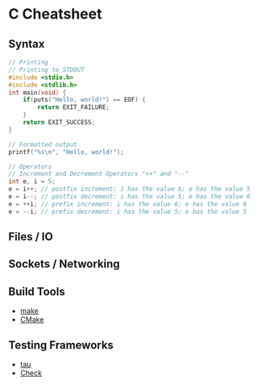 # C Cheatsheet

## Syntax
```c
// Printing
// Printing to STDOUT
#include <stdio.h>
#include <stdlib.h>
int main(void) {
    if(puts("Hello, world!") == EOF) {
        return EXIT_FAILURE;
    }
    return EXIT_SUCCESS;
}

// Formatted output
printf("%s\n", "Hello, world!");

// Operators
// Increment and Decrement Operators "++" and "--"
int e, i = 5;
e = i++; // postfix increment: i has the value 6; e has the value 5
e = i--; // postfix decrement: i has the value 5; e has the value 6
e = ++i; // prefix increment: i has the value 6; e has the value 6
e = --i; // prefix decrement: i has the value 5; e has the value 5
```

## Files / IO

## Sockets / Networking

## Build Tools
- [make](https://www.gnu.org/software/make/)
- [CMake](https://cmake.org/)

## Testing Frameworks
- [tau](https://github.com/jasmcaus/tau)
- [Check](https://libcheck.github.io/check/)
